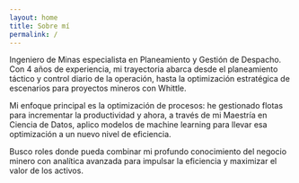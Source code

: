 ```yaml
---
layout: home
title: Sobre mí
permalink: /
---
```


Ingeniero de Minas especialista en Planeamiento y Gestión de Despacho. Con 4 años de experiencia, mi trayectoria abarca desde el planeamiento táctico y control diario de la operación, hasta la optimización estratégica de escenarios para proyectos mineros con Whittle.

Mi enfoque principal es la optimización de procesos: he gestionado flotas para incrementar la productividad y ahora, a través de mi Maestría en Ciencia de Datos, aplico modelos de machine learning para llevar esa optimización a un nuevo nivel de eficiencia.

Busco roles donde pueda combinar mi profundo conocimiento del negocio minero con analítica avanzada para impulsar la eficiencia y maximizar el valor de los activos.
